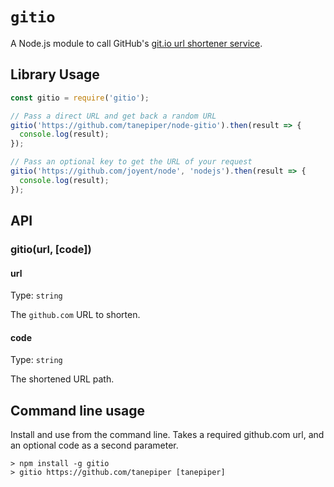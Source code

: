 # `gitio`

A Node.js module to call GitHub's [git.io url shortener service](https://github.com/blog/985-git-io-github-url-shortener).

## Library Usage

```js
const gitio = require('gitio');

// Pass a direct URL and get back a random URL
gitio('https://github.com/tanepiper/node-gitio').then(result => {
  console.log(result);
});

// Pass an optional key to get the URL of your request
gitio('https://github.com/joyent/node', 'nodejs').then(result => {
  console.log(result);
});
```

## API

### gitio(url, [code])

#### url

Type: `string`

The `github.com` URL to shorten.

#### code

Type: `string`

The shortened URL path.


## Command line usage

Install and use from the command line.  Takes a required github.com url, and an optional code as
a second parameter.

```
> npm install -g gitio
> gitio https://github.com/tanepiper [tanepiper]
```
